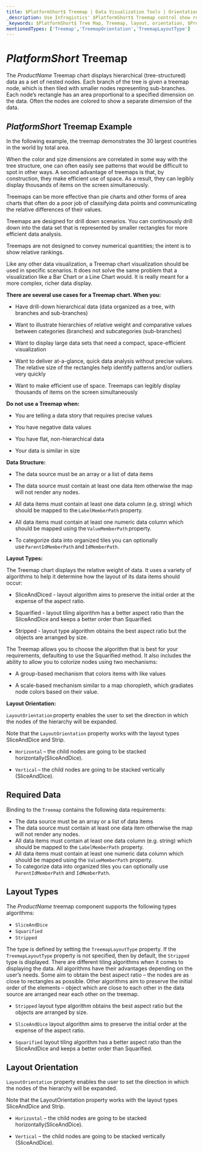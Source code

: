 ```yaml
---
title: $PlatformShort$ Treemap | Data Visualization Tools | Orientation | Layout | Data Binding | Infragistics
_description: Use Infragistics' $PlatformShort$ Treemap control show relative weighting of data points at more than one level supporting strip, squarified, and slice-and-dice algorithms. Learn about $ProductName$ treemap!
_keywords: $PlatformShort$ Tree Map, Treemap, layout, orientation, $ProductName$, Infragistics
mentionedTypes: ['Treemap','TreemapOrientation','TreemapLayoutType']
---
```

# $PlatformShort$ Treemap
The $ProductName$ Treemap chart displays hierarchical (tree-structured) data as a set of nested nodes. Each branch of the tree is given a treemap node, which is then tiled with smaller nodes representing sub-branches. Each node’s rectangle has an area proportional to a specified dimension on the data. Often the nodes are colored to show a separate dimension of the data. 

## $PlatformShort$ Treemap Example

In the following example, the treemap demonstrates the 30 largest countries in the world by total area. 

<code-view style="height: 600px"
           data-demos-base-url="{environment:dvDemosBaseUrl}"
           iframe-src="{environment:dvDemosBaseUrl}/charts/tree-map-overview"
           alt="$PlatformShort$ Treemap Example"
           github-src="charts/tree-map/overview">
</code-view>

<div class="divider--half"></div>

When the color and size dimensions are correlated in some way with the tree structure, one can often easily see patterns that would be difficult to spot in other ways. A second advantage of treemaps is that, by construction, they make efficient use of space. As a result, they can legibly display thousands of items on the screen simultaneously.

Treemaps can be more effective than pie charts and other forms of area charts that often do a poor job of classifying data points and communicating the relative differences of their values. 

Treemaps are designed for drill down scenarios. You can continuously drill down into the data set that is represented by smaller rectangles for more efficient data analysis.  

Treemaps are not designed to convey numerical quantities; the intent is to show relative rankings. 

Like any other data visualization, a Treemap chart visualization should be used in specific scenarios. It does not solve the same problem that a visualization like a Bar Chart or a Line Chart would. It is really meant for a more complex, richer data display. 

<b>There are several use cases for a Treemap chart. When you:</b> 

- Have drill-down hierarchical data (data organized as a tree, with branches and sub-branches) 

- Want to illustrate hierarchies of relative weight and comparative values between categories (branches) and subcategories (sub-branches) 

- Want to display large data sets that need a compact, space-efficient visualization 

- Want to deliver at-a-glance, quick data analysis without precise values. The relative size of the rectangles help identify patterns and/or outliers very quickly 

- Want to make efficient use of space. Treemaps can legibly display thousands of items on the screen simultaneously 

<b>Do not use a Treemap when:</b>

- You are telling a data story that requires precise values 

- You have negative data values 

- You have flat, non-hierarchical data  

- Your data is similar in size  

<b>Data Structure:</b>

- The data source must be an array or a list of data items 

- The data source must contain at least one data item otherwise the map will not render any nodes. 

- All data items must contain at least one data column (e.g. string) which should be mapped to the `LabelMemberPath` property. 

- All data items must contain at least one numeric data column which should be mapped using the `ValueMemberPath` property. 
- To categorize data into organized tiles you can optionally use `ParentIdMemberPath` and `IdMemberPath`. 

<b>Layout Types:</b>

The Treemap chart displays the relative weight of data. It uses a variety of algorithms to help it determine how the layout of its data items should occur: 

- SliceAndDiced - layout algorithm aims to preserve the initial order at the expense of the aspect ratio. 

- Squarified - layout tiling algorithm has a better aspect ratio than the SliceAndDice and keeps a better order than Squarified. 

- Stripped - layout type algorithm obtains the best aspect ratio but the objects are arranged by size. 

The Treemap allows you to choose the algorithm that is best for your requirements, defaulting to use the Squarified method. It also includes the ability to allow you to colorize nodes using two mechanisms: 

- A group-based mechanism that colors items with like values 

- A scale-based mechanism similar to a map choropleth, which gradiates node colors based on their value. 

<b>Layout Orientation:</b>

`LayoutOrientation` property enables the user to set the direction in which the nodes of the hierarchy will be expanded. 

Note that the `LayoutOrientation` property works with the layout types SliceAndDice and Strip. 

- `Horizontal` – the child nodes are going to be stacked horizontally(SliceAndDice). 

- `Vertical` – the child nodes are going to be stacked vertically (SliceAndDice). 

## Required Data

Binding to the `Treemap` contains the following data requirements:
- The data source must be an array or a list of data items
- The data source must contain at least one data item otherwise the map will not render any nodes.
- All data items must contain at least one data column (e.g. string) which should be mapped to the `LabelMemberPath` property.
- All data items must contain at least one numeric data column which should be mapped using the `ValueMemberPath` property.
- To categorize data into organized tiles you can optionally use `ParentIdMemberPath` and `IdMemberPath`.

## Layout Types

The $ProductName$ treemap component supports the following types algorithms:

- `SliceAndDice`
- `Squarified`
- `Stripped`

The type is defined by setting the `TreemapLayoutType` property. If the `TreemapLayoutType` property is not specified, then by default, the `Stripped` type is displayed. There are different tiling algorithms when it comes to displaying the data. All algorithms have their advantages depending on the user’s needs. Some aim to obtain the best aspect ratio – the nodes are as close to rectangles as possible. Other algorithms aim to preserve the initial order of the elements – object which are close to each other in the data source are arranged near each other on the treemap.

* `Stripped` layout type algorithm obtains the best aspect ratio but the objects are arranged by size.

* `SliceAndDice` layout algorithm aims to preserve the initial order at the expense of the aspect ratio.

* `Squarified` layout tiling algorithm has a better aspect ratio than the SliceAndDice and keeps a better order than Squarified.

## Layout Orientation

`LayoutOrientation` property enables the user to set the direction in which the nodes of the hierarchy will be expanded.

Note that the LayoutOrientation property works with the layout types SliceAndDice and Strip.

* `Horizontal` – the child nodes are going to be stacked horizontally(SliceAndDice).

* `Vertical` – the child nodes are going to be stacked vertically (SliceAndDice).